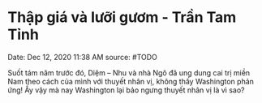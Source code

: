 # Thập giá và lưỡi gươm - Trần Tam Tỉnh

Date: Dec 12, 2020 11:38 AM
source: #TODO

Suốt tám năm trước đó, Diệm – Nhu và nhà Ngô đã ung dung cai trị miền Nam theo cách của mình với thuyết nhân vị, không thấy Washington phản ứng! Ấy vậy mà nay Washington lại bảo ngưng thuyết nhân vị là vì sao?